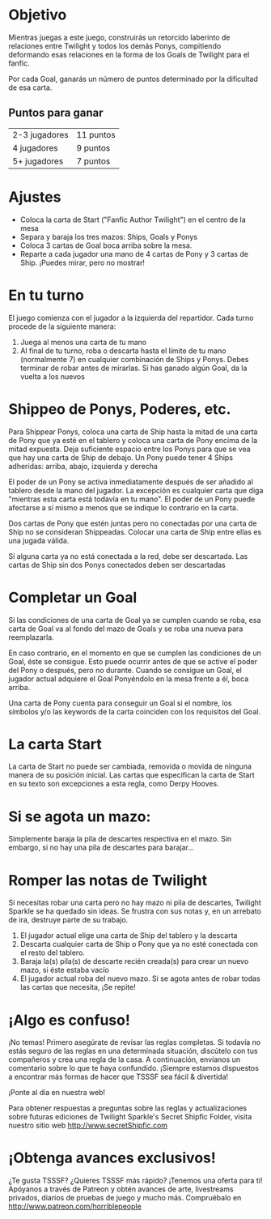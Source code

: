 Objetivo
==================

Mientras juegas a este juego, construirás un retorcido laberinto de relaciones entre Twilight y todos los demás Ponys, compitiendo deformando esas relaciones en la forma de los Goals de Twilight para el fanfic.

Por cada Goal, ganarás un número de puntos determinado por la dificultad de esa carta.

<!-- otras posibles traducciones -->
Puntos para ganar 
-----------------------

<table>
	<tr>
		<td>2-3 jugadores </td>
		<td>11 puntos</td>
	</tr>
	<tr>
		<td>4 jugadores </td>
		<td>9 puntos</td>
	</tr>
	<tr>
		<td>5+ jugadores </td>
		<td>7 puntos</td>
	</tr>
</table>

Ajustes
=================


 - Coloca la carta de Start ("Fanfic Author Twilight") en el centro de la mesa
 - Separa y baraja los tres mazos: Ships, Goals y Ponys
 - Coloca 3 cartas de Goal boca arriba sobre la mesa.
 - Reparte a cada jugador una mano de 4 cartas de Pony y 3 cartas de Ship. ¡Puedes mirar, pero no mostrar!


En tu turno
=================

El juego comienza con el jugador a la izquierda del repartidor. Cada turno procede de la siguiente manera:

1. Juega al menos una carta de tu mano
2. Al final de tu turno, roba o descarta hasta el límite de tu mano (normalmente 7) en cualquier combinación de Ships y Ponys. Debes terminar de robar antes de mirarlas. Si has ganado algún Goal, da la vuelta a los nuevos

Shippeo de Ponys, Poderes, etc.
=================
Para Shippear Ponys, coloca una carta de Ship hasta la mitad de una carta de Pony que ya esté en el tablero y coloca una carta de Pony encima de la mitad expuesta. Deja suficiente espacio entre los Ponys para que se vea que hay una carta de Ship de debajo. Un Pony puede tener 4 Ships adheridas: arriba, abajo, izquierda y derecha

El poder de un Pony se activa inmediatamente después de ser añadido al tablero desde la mano del jugador. La excepción es cualquier carta que diga "mientras esta carta está todavía en tu mano". El poder de un Pony puede afectarse a sí mismo a menos que se indique lo contrario en la carta. 

Dos cartas de Pony que estén juntas pero no conectadas por una carta de Ship no se consideran Shippeadas. Colocar una carta de Ship entre ellas es una jugada válida.

Si alguna carta ya no está conectada a la red, debe ser descartada. Las cartas de Ship sin dos Ponys conectados deben ser descartadas

Completar un Goal
=================

Si las condiciones de una carta de Goal ya se cumplen cuando se roba, esa carta de Goal va al fondo del mazo de Goals y se roba una nueva para reemplazarla.

En caso contrario, en el momento en que se cumplen las condiciones de un Goal, éste se consigue. Esto puede ocurrir antes de que se active el poder del Pony o después, pero no durante. Cuando se consigue un Goal, el jugador actual adquiere el Goal Ponyéndolo en la mesa frente a él, boca arriba.

Una carta de Pony cuenta para conseguir un Goal si el nombre, los símbolos y/o las keywords de la carta coinciden con los requisitos del Goal.

La carta Start
================= 

La carta de Start no puede ser cambiada, removida o movida de ninguna manera de su posición inicial. Las cartas que especifican la carta de Start en su texto son excepciones a esta regla, como Derpy Hooves.

Si se agota un mazo:
=================

Simplemente baraja la pila de descartes respectiva en el mazo. Sin embargo, si no hay una pila de descartes para barajar...

Romper las notas de Twilight
=================

Si necesitas robar una carta pero no hay mazo ni pila de descartes, Twilight Sparkle se ha quedado sin ideas. Se frustra con sus notas y, en un arrebato de ira, destruye parte de su trabajo.


1. El jugador actual elige una carta de Ship del tablero y la descarta
2. Descarta cualquier carta de Ship o Pony que ya no esté conectada con el resto del tablero.
3. Baraja la(s) pila(s) de descarte recién creada(s) para crear un nuevo mazo, si éste estaba vacío
4. El jugador actual roba del nuevo mazo. Si se agota antes de robar todas las cartas que necesita, ¡Se repite!


¡Algo es confuso!
=================
¡No temas! Primero asegúrate de revisar las reglas completas. Si todavía no estás seguro de las reglas en una determinada situación, discútelo con tus compañeros y crea una regla de la casa. A continuación, envíanos un comentario sobre lo que te haya confundido. ¡Siempre estamos dispuestos a encontrar más formas de hacer que TSSSF sea fácil &amp; divertida!

¡Ponte al día en nuestra web!

Para obtener respuestas a preguntas sobre las reglas y actualizaciones sobre futuras ediciones de Twilight Sparkle's Secret Shipfic Folder, visita nuestro sitio web <http://www.secretShipfic.com>

¡Obtenga avances exclusivos!
=================

¿Te gusta TSSSF? ¿Quieres TSSSF más rápido? ¡Tenemos una oferta para ti! Apóyanos a través de Patreon y obtén avances de arte,
livestreams privados, diarios de pruebas de juego y mucho más. Compruébalo en <http://www.patreon.com/horriblepeople>
